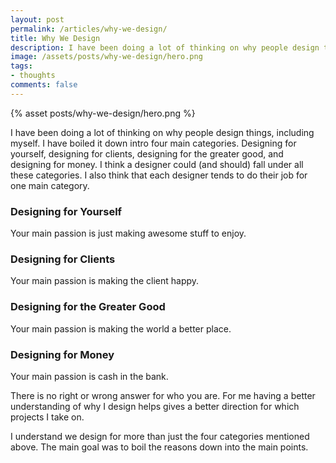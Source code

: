 ```yaml
---
layout: post
permalink: /articles/why-we-design/
title: Why We Design
description: I have been doing a lot of thinking on why people design things, including myself. I have boiled it down intro four main categories.
image: /assets/posts/why-we-design/hero.png
tags:
- thoughts
comments: false
---
```


<div class="hero">{% asset posts/why-we-design/hero.png %}</div>

<p>I have been doing a lot of thinking on why people design things, including myself. I have boiled it down intro four main categories. Designing for yourself, designing for clients, designing for the greater good, and designing for money. I think a designer could (and should) fall under all these categories. I also think that each designer tends to do their job for one main category.</p>

<h3>Designing for Yourself</h3>
<p>Your main passion is just making awesome stuff to enjoy.</p>

<h3>Designing for Clients</h3>
<p>Your main passion is making the client happy.</p>

<h3>Designing for the Greater Good</h3>
<p>Your main passion is making the world a better place.</p>

<h3>Designing for Money</h3>
<p>Your main passion is cash in the bank.</p>

<p>There is no right or wrong answer for who you are. For me having a better understanding of why I design helps gives a better direction for which projects I take on.</p>
<p>I understand we design for more than just the four categories mentioned above. The main goal was to boil the reasons down into the main points.</p>
